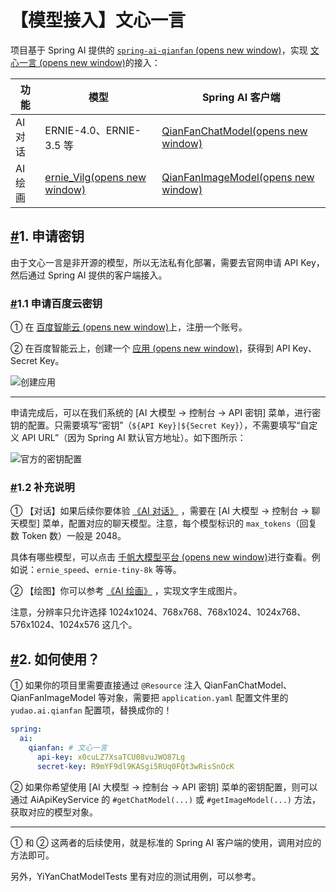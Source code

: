 # 【模型接入】文心一言

项目基于 Spring AI 提供的 [`spring-ai-qianfan` (opens new window)](https://github.com/spring-projects/spring-ai/tree/main/models/spring-ai-qianfan)，实现 [文心一言 (opens new window)](https://yiyan.baidu.com/)的接入：

| 功能    | 模型                                                         | Spring AI 客户端                                             |
| ------- | ------------------------------------------------------------ | ------------------------------------------------------------ |
| AI 对话 | ERNIE-4.0、ERNIE-3.5 等                                      | [QianFanChatModel(opens new window)](https://github.com/spring-projects/spring-ai/blob/main/models/spring-ai-qianfan/src/main/java/org/springframework/ai/qianfan/QianFanChatModel.java) |
| AI 绘画 | [ernie_Vilg(opens new window)](https://cloud.baidu.com/product/creativity/ernie_Vilg) | [QianFanImageModel(opens new window)](https://github.com/spring-projects/spring-ai/blob/main/models/spring-ai-qianfan/src/main/java/org/springframework/ai/qianfan/QianFanImageModel.java) |

## [#](https://doc.iocoder.cn/ai/yiyan/#_1-申请密钥)1. 申请密钥

由于文心一言是非开源的模型，所以无法私有化部署，需要去官网申请 API Key，然后通过 Spring AI 提供的客户端接入。

### [#](https://doc.iocoder.cn/ai/yiyan/#_1-1-申请百度云密钥)1.1 申请百度云密钥

① 在 [百度智能云 (opens new window)](https://cloud.baidu.com/)上，注册一个账号。

② 在百度智能云上，创建一个 [应用 (opens new window)](https://console.bce.baidu.com/qianfan/ais/console/applicationConsole/application)，获得到 API Key、Secret Key。

![创建应用](https://doc.iocoder.cn/img/AI%E6%89%8B%E5%86%8C/%E6%A8%A1%E5%9E%8B%E6%8E%A5%E5%85%A5/%E7%99%BE%E5%BA%A6%E4%BA%91-%E5%88%9B%E5%BB%BA%E5%BA%94%E7%94%A8.png)

------

申请完成后，可以在我们系统的 [AI 大模型 -> 控制台 -> API 密钥] 菜单，进行密钥的配置。只需要填写“密钥”（`${API Key}|${Secret Key}`），不需要填写“自定义 API URL”（因为 Spring AI 默认官方地址）。如下图所示：

![官方的密钥配置](https://doc.iocoder.cn/img/AI%E6%89%8B%E5%86%8C/%E6%A8%A1%E5%9E%8B%E6%8E%A5%E5%85%A5/%E6%96%87%E5%BF%83%E4%B8%80%E8%A8%80-%E5%AE%98%E6%96%B9.png)

### [#](https://doc.iocoder.cn/ai/yiyan/#_1-2-补充说明)1.2 补充说明

① 【对话】如果后续你要体验 [《AI 对话》](https://doc.iocoder.cn/ai/chat/) ，需要在 [AI 大模型 -> 控制台 -> 聊天模型] 菜单，配置对应的聊天模型。注意，每个模型标识的 `max_tokens`（回复数 Token 数）一般是 2048。

具体有哪些模型，可以点击 [千帆大模型平台 (opens new window)](https://cloud.baidu.com/doc/WENXINWORKSHOP/s/Nlks5zkzu)进行查看。例如说：`ernie_speed`、`ernie-tiny-8k` 等等。

② 【绘图】你可以参考 [《AI 绘画》](https://doc.iocoder.cn/ai/image/) ，实现文字生成图片。

注意，分辨率只允许选择 1024x1024、768x768、768x1024、1024x768、576x1024、1024x576 这几个。

## [#](https://doc.iocoder.cn/ai/yiyan/#_2-如何使用)2. 如何使用？

① 如果你的项目里需要直接通过 `@Resource` 注入 QianFanChatModel、QianFanImageModel 等对象，需要把 `application.yaml` 配置文件里的 `yudao.ai.qianfan` 配置项，替换成你的！

```yaml
spring:
  ai:
    qianfan: # 文心一言
      api-key: x0cuLZ7XsaTCU08vuJWO87Lg
      secret-key: R9mYF9dl9KASgi5RUq0FQt3wRisSnOcK
```

② 如果你希望使用 [AI 大模型 -> 控制台 -> API 密钥] 菜单的密钥配置，则可以通过 AiApiKeyService 的 `#getChatModel(...)` 或 `#getImageModel(...)` 方法，获取对应的模型对象。

------

① 和 ② 这两者的后续使用，就是标准的 Spring AI 客户端的使用，调用对应的方法即可。

另外，YiYanChatModelTests 里有对应的测试用例，可以参考。